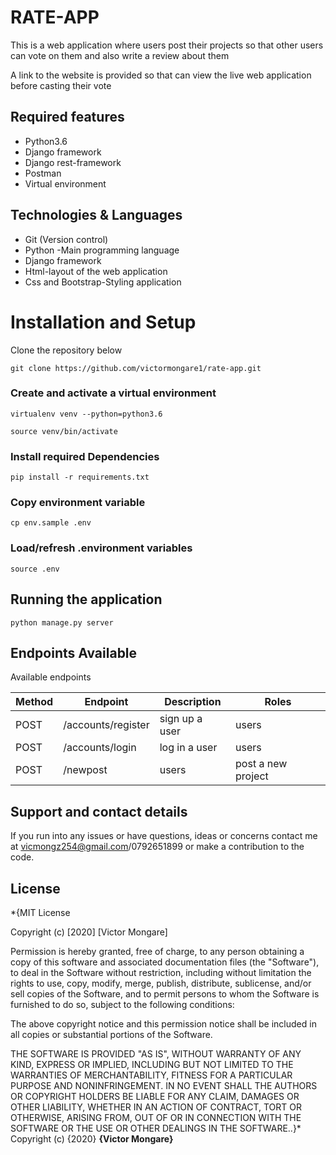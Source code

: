 # RATE-APP
This is a web application where users post their projects so that other users can vote on them and also write a review about them

A link to the website is provided so that can view the live web application before casting their vote

## Required features
- Python3.6
- Django framework
- Django rest-framework
- Postman
- Virtual environment

## Technologies & Languages
- Git (Version control)
- Python -Main programming language
- Django framework
- Html-layout of the web application
- Css and Bootstrap-Styling application
# Installation and Setup

Clone the repository below

```
git clone https://github.com/victormongare1/rate-app.git
```

### Create and activate a virtual environment

    virtualenv venv --python=python3.6

    source venv/bin/activate

### Install required Dependencies

    pip install -r requirements.txt

### Copy environment variable

    cp env.sample .env

### Load/refresh .environment variables

    source .env

## Running the application

```
python manage.py server
```


## Endpoints Available
Available endpoints

| Method | Endpoint                        | Description                           | Roles         |
| ------ | ------------------------------- | ------------------------------------- | ------------  |
| POST   |        /accounts/register           | sign up a user                        | users         |
| POST   |         /accounts/login             | log in  a user                        | users         |
| POST   |         /newpost | users         |   post a new project


## Support and contact details
If you run into any issues or have questions, ideas or concerns  contact me at vicmongz254@gmail.com/0792651899 or make a contribution to the code.

## License
*{MIT License

Copyright (c) [2020] [Victor Mongare]

Permission is hereby granted, free of charge, to any person obtaining a copy
of this software and associated documentation files (the "Software"), to deal
in the Software without restriction, including without limitation the rights
to use, copy, modify, merge, publish, distribute, sublicense, and/or sell
copies of the Software, and to permit persons to whom the Software is
furnished to do so, subject to the following conditions:

The above copyright notice and this permission notice shall be included in all
copies or substantial portions of the Software.

THE SOFTWARE IS PROVIDED "AS IS", WITHOUT WARRANTY OF ANY KIND, EXPRESS OR
IMPLIED, INCLUDING BUT NOT LIMITED TO THE WARRANTIES OF MERCHANTABILITY,
FITNESS FOR A PARTICULAR PURPOSE AND NONINFRINGEMENT. IN NO EVENT SHALL THE
AUTHORS OR COPYRIGHT HOLDERS BE LIABLE FOR ANY CLAIM, DAMAGES OR OTHER
LIABILITY, WHETHER IN AN ACTION OF CONTRACT, TORT OR OTHERWISE, ARISING FROM,
OUT OF OR IN CONNECTION WITH THE SOFTWARE OR THE USE OR OTHER DEALINGS IN THE
SOFTWARE..}*
Copyright (c) {2020} **{Victor Mongare}**